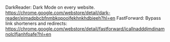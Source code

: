 DarkReader: Dark Mode on every website. https://chrome.google.com/webstore/detail/dark-reader/eimadpbcbfnmbkopoojfekhnkhdbieeh?hl=en
FastForward: Bypass link shorteners and redirects: https://chrome.google.com/webstore/detail/fastforward/icallnadddjmdinamnolclfjanhfoafe?hl=en
